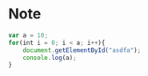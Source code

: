 Note
====


```javascript
var a = 10;
for(int i = 0; i < a; i++){
	document.getElementById("asdfa");
	console.log(a);
}
```
